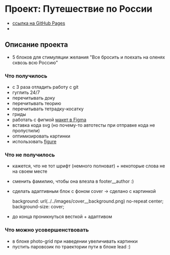 # Проект: Путешествие по России

* [ссылка на GitHub Pages](https://uralyanka.github.io/russian-travel/)
* 
## Описание проекта
* 5 блоков для стимуляции желания "Все бросить и поехать на оленях сквозь всю Россию"

### Что получилось
- с 3 раза отладить работу с git
- гуглить 24/7
- перечитывать доку
- перечитывать теорию
- перечитывать тетрадку-косатку
- гриды
- работать с фигмой [макет в Figma](https://www.figma.com/file/5S2WSbEFL6awjVWJ0NWL8Q/Sprint-3_-Russia-_-desktop-mobile?node-id=28503%3A0)
- вставка кода svg (но почему-то автотесты при отправке кода не пропустили)
- оптимизировать картинки
- использовать [figure](https://developer.mozilla.org/ru/docs/Web/HTML/Element/figure)

### Что не получилось
- кажется, что не тот шрифт (немного полноват) + некоторые слова не на своем месте
- сменить фамилию, чтобы она влезла в footer__author :)
- сделать адаптивным блок с фоном cover -> сделано с картинкой
    
    background: url(../../images/cover__background.png) no-repeat center;
    background-size: cover;

- до конца проникнуться весткой + адаптивом

### Что можно усовершенствовать
- в блоке photo-grid при наведении увеличивать картинки
- пустить паровозик по траектории пути в блоке lead :)
